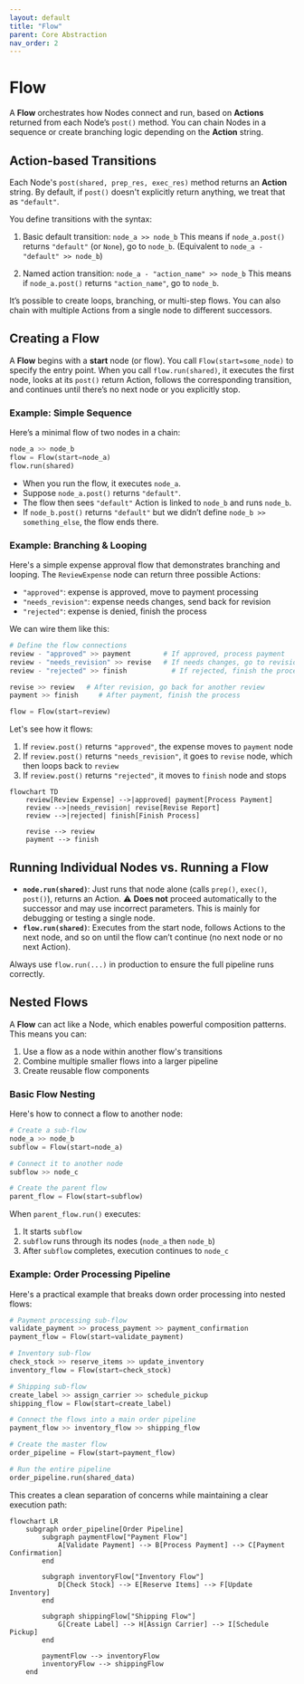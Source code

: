 ```yaml
---
layout: default
title: "Flow"
parent: Core Abstraction
nav_order: 2
---
```


# Flow

A **Flow** orchestrates how Nodes connect and run, based on **Actions** returned from each Node’s `post()` method. You can chain Nodes in a sequence or create branching logic depending on the **Action** string.

## Action-based Transitions

Each Node's `post(shared, prep_res, exec_res)` method returns an **Action** string. By default, if `post()` doesn't explicitly return anything, we treat that as `"default"`.

You define transitions with the syntax:

1. Basic default transition: `node_a >> node_b`
  This means if `node_a.post()` returns `"default"` (or `None`), go to `node_b`. 
  (Equivalent to `node_a - "default" >> node_b`)

2. Named action transition: `node_a - "action_name" >> node_b`
  This means if `node_a.post()` returns `"action_name"`, go to `node_b`.

It’s possible to create loops, branching, or multi-step flows. You can also chain with multiple Actions from a single node to different successors.

## Creating a Flow

A **Flow** begins with a **start** node (or flow). You call `Flow(start=some_node)` to specify the entry point. When you call `flow.run(shared)`, it executes the first node, looks at its `post()` return Action, follows the corresponding transition, and continues until there’s no next node or you explicitly stop.

### Example: Simple Sequence

Here’s a minimal flow of two nodes in a chain:

```python
node_a >> node_b
flow = Flow(start=node_a)
flow.run(shared)
```

- When you run the flow, it executes `node_a`.  
- Suppose `node_a.post()` returns `"default"`.  
- The flow then sees `"default"` Action is linked to `node_b` and runs `node_b`.  
- If `node_b.post()` returns `"default"` but we didn’t define `node_b >> something_else`, the flow ends there.

### Example: Branching & Looping

Here's a simple expense approval flow that demonstrates branching and looping. The `ReviewExpense` node can return three possible Actions:

- `"approved"`: expense is approved, move to payment processing
- `"needs_revision"`: expense needs changes, send back for revision 
- `"rejected"`: expense is denied, finish the process

We can wire them like this:

```python
# Define the flow connections
review - "approved" >> payment        # If approved, process payment
review - "needs_revision" >> revise   # If needs changes, go to revision
review - "rejected" >> finish           # If rejected, finish the process

revise >> review   # After revision, go back for another review
payment >> finish     # After payment, finish the process

flow = Flow(start=review)
```

Let's see how it flows:

1. If `review.post()` returns `"approved"`, the expense moves to `payment` node
2. If `review.post()` returns `"needs_revision"`, it goes to `revise` node, which then loops back to `review`
3. If `review.post()` returns `"rejected"`, it moves to `finish` node and stops

```mermaid
flowchart TD
    review[Review Expense] -->|approved| payment[Process Payment]
    review -->|needs_revision| revise[Revise Report]
    review -->|rejected| finish[Finish Process]

    revise --> review
    payment --> finish
```

## Running Individual Nodes vs. Running a Flow

- **`node.run(shared)`**: Just runs that node alone (calls `prep()`, `exec()`, `post()`), returns an Action. ⚠️ **Does not** proceed automatically to the successor and may use incorrect parameters. This is mainly for debugging or testing a single node.
- **`flow.run(shared)`**: Executes from the start node, follows Actions to the next node, and so on until the flow can’t continue (no next node or no next Action).

Always use `flow.run(...)` in production to ensure the full pipeline runs correctly.

## Nested Flows

A **Flow** can act like a Node, which enables powerful composition patterns. This means you can:

1. Use a flow as a node within another flow's transitions
2. Combine multiple smaller flows into a larger pipeline
3. Create reusable flow components

### Basic Flow Nesting

Here's how to connect a flow to another node:

```python
# Create a sub-flow
node_a >> node_b
subflow = Flow(start=node_a)

# Connect it to another node
subflow >> node_c

# Create the parent flow
parent_flow = Flow(start=subflow)
```

When `parent_flow.run()` executes:
1. It starts `subflow`
2. `subflow` runs through its nodes (`node_a` then `node_b`)
3. After `subflow` completes, execution continues to `node_c`

### Example: Order Processing Pipeline

Here's a practical example that breaks down order processing into nested flows:

```python
# Payment processing sub-flow
validate_payment >> process_payment >> payment_confirmation
payment_flow = Flow(start=validate_payment)

# Inventory sub-flow
check_stock >> reserve_items >> update_inventory
inventory_flow = Flow(start=check_stock)

# Shipping sub-flow
create_label >> assign_carrier >> schedule_pickup
shipping_flow = Flow(start=create_label)

# Connect the flows into a main order pipeline
payment_flow >> inventory_flow >> shipping_flow

# Create the master flow
order_pipeline = Flow(start=payment_flow)

# Run the entire pipeline
order_pipeline.run(shared_data)
```

This creates a clean separation of concerns while maintaining a clear execution path:

```mermaid
flowchart LR
    subgraph order_pipeline[Order Pipeline]
        subgraph paymentFlow["Payment Flow"]
            A[Validate Payment] --> B[Process Payment] --> C[Payment Confirmation]
        end

        subgraph inventoryFlow["Inventory Flow"]
            D[Check Stock] --> E[Reserve Items] --> F[Update Inventory]
        end

        subgraph shippingFlow["Shipping Flow"]
            G[Create Label] --> H[Assign Carrier] --> I[Schedule Pickup]
        end

        paymentFlow --> inventoryFlow
        inventoryFlow --> shippingFlow
    end
```

